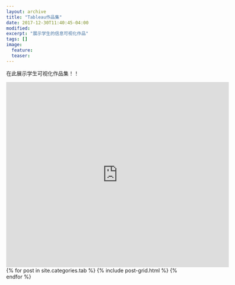 ```yaml
---
layout: archive
title: "Tableau作品集"
date: 2017-12-30T11:40:45-04:00
modified:
excerpt: "展示学生的信息可视化作品"
tags: []
image: 
  feature: 
  teaser:
---
```

在此展示学生可视化作品集！！ 

<iframe src="https://public.tableau.com/views/_18328/1_2?:embed=y&:display_count=yes&publish=yes" width="600px" height="500px" frameborder="0"></iframe>

<div class="tiles">
{% for post in site.categories.tab %}
  {% include post-grid.html %}
{% endfor %}
</div><!-- /.tiles 把所有categories 有 tab 的列出来-->